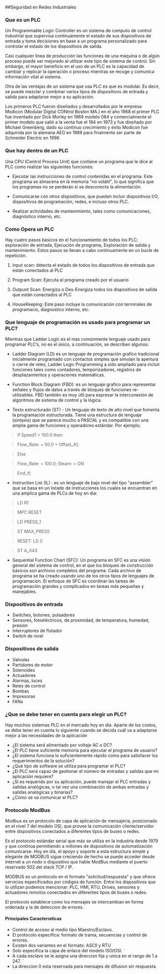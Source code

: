 ##Seguridad en Redes Industriales


### Que es un PLC

Un Programmable Logic Controller es un sistema de computo de control industrial que supervisa continuamente el estado de sus dispositivos de entrada y toma decisiones en base a un programa personalizado para controlar el estado de los dispositivos de salida.

Casi cualquier línea de producción las funciones de una máquina o de algún proceso puede ser mejorado al utilizar este tipo de sistema de control. Sin embargo, el mayor beneficio en el uso de un PLC es la capacidad de cambiar y replicar la operación o proceso mientras se recoge y comunica información vital al sistema.

Otra de las ventajas de un sistema que usa PLC es que es modular. Es decir, se puede mezclar y combinar varios tipos de dispositivos de entrada y salida para adaptarse mejor a su aplicación.

Los primeros PLC fueron diseñados y desarrollados por le empresa Modicon (Modular Digital CONtrol Boston MA.) en el año 1968 el primer PLC fue inventado por Dick Morley en 1969 modelo 084 y comercialmente el primer modelo que salió a la venta fue el 184 en 1973 y fue diseñado por Michael Greenberg, dado su continuo crecimiento y éxito Modicon fue adquirida por la alemana AEG en 1989 para finalmente ser parte de Schneider Electric en 1996

### Que hay dentro de un PLC

  Una CPU (Centrol Process Unit) que contiene un programa que le dice al PLC como realizar las siguientes funciones:

* Ejecutar las instrucciones de control contenidas en el programa. Este programa se almacena en la memoria "no volátil", lo que significa que los programas no se perderán si se desconecta la alimentación.

* Comunicarse con otros dispositivos, que pueden incluir dispositivos I/O, dispositivos de programación, redes, e incluso otros PLC.

* Realizar actividades de mantenimiento, tales como comunicaciones, diagnóstico interno, etc.

### Como Opera un PLC
 
 Hay cuatro pasos básicos en el funcionamiento de todos los PLC; exploración de entrada, Ejecución de programa, Exploración de salida y mantenimiento. Estos pasos se llevan a cabo continuamente en un bucle de repetición.

1. Input scan: detecta el estado de todos los dispositivos de entrada que están conectados al PLC

2. Program Scan: Ejecuta el programa creado por el usuario

3. Outpunt Scan: Energiza o Des-Energiza todos los dispositivos de salida que están conectados al PLC

4. HouseKeeping: Este paso incluye la comunicación con terminales de programacio, diagnostico interno, etc.

### Que lenguaje de programación es usado para programar un PLC?

  Mientras que Ladder Logic es el mas comúnmente lenguaje usado para programar PLC’s, no es el único, a continuación, se describen algunos:

* Ladder Diagram (LD) es un lenguaje de programación grafico tradicional inicialmente programado con contactos simples que simulan la apertura o cierre de reles, Ladder Logic Programming a sido ampliado para incluir funciones tales como contadores, temporizadores, registros de desplazamientos y operaciones matemáticas.

* Function Block Diagram (FBD): es un lenguaje grafico para representar señales y flujos de datos a través de bloques de funciones re-utilizables. FBD también es muy útil para expresar la interconexión de algoritmos de sistema de control y la lógica.

* Texto estructurado (ST) - Un lenguaje de texto de alto nivel que fomenta la programación estructurada. Tiene una estructura de lenguaje (sintaxis) que se parece mucho a PASCAL y es compatible con una amplia gama de funciones y operadores estándar. Por ejemplo;

> If Speed1 > 100.0 then

> Flow_Rate: = 50.0 + Offset_A1;

> Else

> Flow_Rate: = 100.0; Steam: = ON
 
> End_If;


* Instruction List (IL) : es un lenguaje de bajo nivel del tipo "assembler" que se basa en un listado de instrucciones los cuales se encuentran en una amplica gama de PLCs de hoy en dia:

> LD   R1

> MPC  RESET

> LD   PRESS_1

> ST   MAX_PRESS

> RESET:  LD 0

> ST   A_X43

* Sequential Function Chart (SFC): Un programa en SFC es una visión general del sistema de control, en el que los bloques de construcción básicos son archivos completos del programa. Cada archivo de programa se ha creado usando uno de los otros tipos de lenguajes de programación. El enfoque de SFC es coordinar las tareas de programación grandes y complicados en tareas más pequeñas y manejables.

### Dispositivos de entrada

* Switches, botones, pulsadores
* Sensores, fotoeléctricos, de proximidad, de temperatura, humedad, presión
* Interruptores de flotador
* Switch de nivel

### Dispositivos de salida

* Valvulas
* Partidores de motor
* Solenoides
* Actuadores
* Alarmas, luces
* Reles de control
* Bombas
* Impresoras
* FANs


### ¿Que se debe tener en cuenta para elegir un PLC?

  Hay muchos sistemas PLC en el mercado hoy en día. Aparte de los costos, se debe tener en cuenta lo siguiente cuando se decida cuál va a adaptarse mejor a las necesidades de la aplicación

- ¿El sistema será alimentado por voltaje AC o DC?
- ¿El PLC tiene suficiente memoria para ejecutar el programa de usuario?
- ¿El sistema funciona lo suficientemente rápido como para satisfacer los requerimientos de la solución?
- ¿Qué tipo de software se utiliza para programar el PLC?
- ¿El PLC será capaz de gestionar el número de entradas y salidas que mi aplicación requiere?
- ¿Si es requerido por su aplicación, puede manejar el PLC entradas y salidas analógicas, o tal vez una combinación de ambas entradas y salidas analógicas y binarias?
- ¿Cómo se va comunicar el PLC?

### Protocolo ModBus
  
  Modbus es un protocolo de capa de aplicación de mensajería, posicionado en el nivel 7 del modelo OSI, que provee la comunicación cliente/servidor entre dispositivos conectados a diferentes tipos de buses o redes.

Es el protocolo estándar serial que más se utiliza en la industria desde 1979 y que continúa permitiendo a millones de dispositivos de automatización comunicarse. Hoy en día, el apoyo y soporte a esta estructura simple y elegante de MODBUS sigue creciendo de hecho se puede acceder desde Internet a un nodo o dispositivo que hable ModBus mediante el puerto reservado
502 del stack TCP / IP.

MODBUS es un protocolo en el formato “solicitud/respuesta” y que ofrece servicios especificados por códigos de función. Entre los dispositivos que lo utilizan podemos mencionar: PLC, HMI, RTU, Drives, sensores
y actuadores remotos conectados en diferentes tipos de buses o redes. 

El protocolo establece como los mensajes se intercambian en forma ordenada y la de deteccion de errores.

#### Principales Caracterısticas

- Control de acceso al medio tipo Maestro/Esclavo.
- El protocolo especifica: formato de trama, secuencias y control de errores.
- Existen dos variantes en el formato: ASCII y RTU
- Solo especifica la capa de enlace del modelo ISO/OSI. ´
- A cada esclavo se le asigna una direccion fija y unica en el rango de 1 a 247. ´
- La direccion 0 esta reservada para mensajes de difusion sin respuesta.


